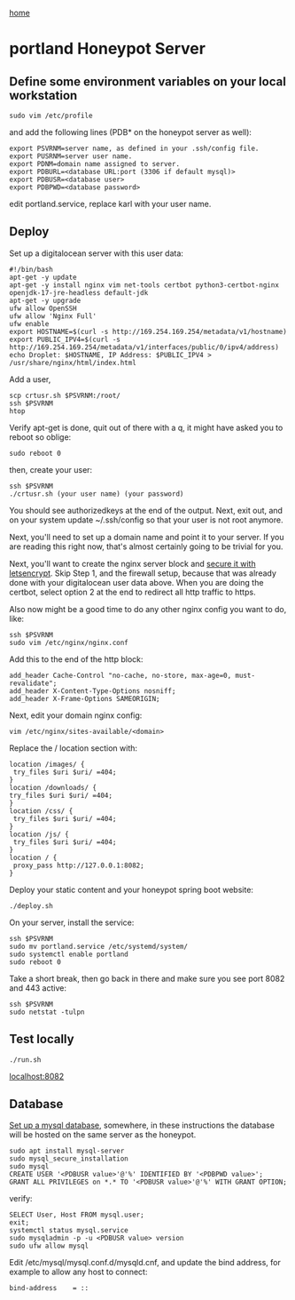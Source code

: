 [home](../README.md)

# portland Honeypot Server

## Define some environment variables on your local workstation


    sudo vim /etc/profile


and add the following lines (PDB* on the honeypot server as well):



    export PSVRNM=server name, as defined in your .ssh/config file.
    export PUSRNM=server user name.
    export PDNM=domain name assigned to server.
    export PDBURL=<database URL:port (3306 if default mysql)>
    export PDBUSR=<database user>
    export PDBPWD=<database password>



edit portland.service, replace karl with your user name.



## Deploy



Set up a digitalocean server with this user data:



    #!/bin/bash
    apt-get -y update
    apt-get -y install nginx vim net-tools certbot python3-certbot-nginx openjdk-17-jre-headless default-jdk
    apt-get -y upgrade
    ufw allow OpenSSH
    ufw allow 'Nginx Full'
    ufw enable
    export HOSTNAME=$(curl -s http://169.254.169.254/metadata/v1/hostname)
    export PUBLIC_IPV4=$(curl -s http://169.254.169.254/metadata/v1/interfaces/public/0/ipv4/address)
    echo Droplet: $HOSTNAME, IP Address: $PUBLIC_IPV4 > /usr/share/nginx/html/index.html
    

Add a user,


    scp crtusr.sh $PSVRNM:/root/
    ssh $PSVRNM
    htop


Verify apt-get is done, quit out of there with a q, it might have asked you to reboot so oblige:


    sudo reboot 0


then, create your user:


    ssh $PSVRNM
    ./crtusr.sh (your user name) (your password)



You should see authorizedkeys at the end of the output.  Next, exit out, and on your system update ~/.ssh/config so that your user is not root anymore.


Next, you'll need to set up a domain name and point it to your server.  If you are reading this right now, that's almost certainly going to be trivial for you.

Next, you'll want to create the nginx server block and [secure it with letsencrypt](https://www.digitalocean.com/community/tutorials/how-to-secure-nginx-with-let-s-encrypt-on-ubuntu-20-04).   Skip Step 1, and the firewall setup, because that was already done with your digitalocean user data above.   When you are doing the certbot, select option 2 at the end to redirect all http traffic to https.





Also now might be a good time to do any other nginx config you want to do, like:


 
    ssh $PSVRNM
    sudo vim /etc/nginx/nginx.conf



Add this to the end of the http block:



    add_header Cache-Control "no-cache, no-store, max-age=0, must-revalidate";
    add_header X-Content-Type-Options nosniff;
    add_header X-Frame-Options SAMEORIGIN;


Next, edit your domain nginx config:


    vim /etc/nginx/sites-available/<domain>


Replace the / location section with:


    location /images/ {
     try_files $uri $uri/ =404;
    } 
    location /downloads/ {
    try_files $uri $uri/ =404;
    }
    location /css/ {
     try_files $uri $uri/ =404;
    }
    location /js/ {
     try_files $uri $uri/ =404;
    }
    location / {
     proxy_pass http://127.0.0.1:8082;
    }


Deploy your static content and your honeypot spring boot website:


    ./deploy.sh
    
    

On your server, install the service:

    ssh $PSVRNM
    sudo mv portland.service /etc/systemd/system/
    sudo systemctl enable portland
    sudo reboot 0


Take a short break, then go back in there and make sure you see port 8082 and 443 active:


    ssh $PSVRNM
    sudo netstat -tulpn
    


## Test locally


    ./run.sh
    
    
[localhost:8082](http://localhost:8082)





## Database


[Set up a mysql database](https://www.digitalocean.com/community/tutorials/how-to-install-mysql-on-ubuntu-20-04), somewhere, in these instructions the database will be hosted on the same server as the honeypot.



    sudo apt install mysql-server
    sudo mysql_secure_installation
    sudo mysql
    CREATE USER '<PDBUSR value>'@'%' IDENTIFIED BY '<PDBPWD value>';
    GRANT ALL PRIVILEGES on *.* TO '<PDBUSR value>'@'%' WITH GRANT OPTION;

verify:


    SELECT User, Host FROM mysql.user;
    exit;
    systemctl status mysql.service
    sudo mysqladmin -p -u <PDBUSR value> version
    sudo ufw allow mysql


Edit /etc/mysql/mysql.conf.d/mysqld.cnf, and update the bind address, for example to allow any host to connect:


    bind-address	= ::

